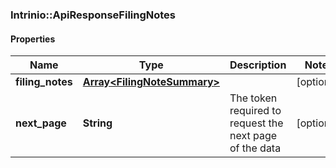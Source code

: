 ### Intrinio::ApiResponseFilingNotes

#### Properties
Name | Type | Description | Notes
------------ | ------------- | ------------- | -------------
**filing_notes** | [**Array&lt;FilingNoteSummary&gt;**](FilingNoteSummary.md) |  | [optional] 
**next_page** | **String** | The token required to request the next page of the data | [optional] 


